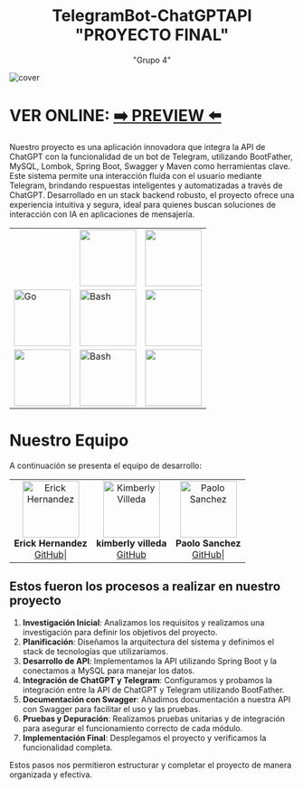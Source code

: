 <div align="center">
  <h1>
      TelegramBot-ChatGPTAPI "PROYECTO FINAL"
  </h1> 
  "Grupo 4"
</div>



![cover](https://github.com/user-attachments/assets/9e61c141-7162-4856-8e49-e5032c4c1474)

# VER ONLINE: [:arrow_right: PREVIEW :arrow_left:](https://airman-project.vercel.app/) 

  
  
 Nuestro proyecto es una aplicación innovadora que integra la API de ChatGPT con la funcionalidad de un bot de Telegram, utilizando BootFather, MySQL, Lombok, Spring Boot, Swagger y Maven como herramientas clave. Este sistema permite una interacción fluida con el usuario mediante Telegram, brindando respuestas inteligentes y automatizadas a través de ChatGPT. Desarrollado en un stack backend robusto, el proyecto ofrece una experiencia intuitiva y segura, ideal para quienes buscan soluciones de interacción con IA en aplicaciones de mensajería.



<table align="center">
  
  </tr>
    <td>
      <a href="#">
        <img alt="" src="https://github.com/user-attachments/assets/26143db6-a205-43d2-9147-3d71813ad958">
      </a>
    </td>
    <td>
      <a href="#">
        <img alt="" src="https://github.com/user-attachments/assets/986da5b2-2c1d-478d-b88f-668edd319359" width="100">
      </a>
    </td>
     <td>
      <a href="#">
        <img alt="" src="https://github.com/user-attachments/assets/0aff50f5-8d21-46a5-8b02-5a1711cb14c0" width="100">
      </a>
    </td>
    </td>
      
  </tr>
  
  </tr>
    <td>
      <a href="#">
        <img alt="Go" src="https://github.com/user-attachments/assets/b9ac54b2-93bd-4da8-8990-507c1f5d4282" width="100">
      </a>
    </td>
    <td>
      <a href="#">
        <img alt="Bash" src="https://github.com/user-attachments/assets/9ad1aea5-da17-4927-84b7-7155290f0f57" width="100">
      </a>
    </td>
     <td>
      <a href="#">
        <img alt="" src="https://logovtor.com/wp-content/uploads/2020/10/vercel-inc-logo-vector.png" width="100">
      </a>
    </td>
    </td>
       
  </tr>
  
  </tr>
    <td>
      <a href="#">
        <img alt="" src="https://github.com/user-attachments/assets/e1e40d8c-59ef-4807-b7e3-66dce61a2988" width="100">
      </a>
    </td>
    <td>
      <a href="#">
        <img alt="Bash" src="https://github.com/user-attachments/assets/e9456f50-97a7-48bd-8474-da490f8bbd13" width="100">
      </a>
    </td>
     <td>
      <a href="#">
        <img alt="" src="https://github.com/user-attachments/assets/f039df30-2298-429c-b153-a1cd9671095e" width="100">
      </a>
    </td>
    </td>
       
  </tr>
  
</table>




# Nuestro Equipo

A continuación se presenta el equipo de desarrollo:

<table>
  <tr>
    <td align="center">
      <img src="https://github.com/user-attachments/assets/c2caed80-a81f-4909-ba01-0e98b1c086eb" width="100" alt="Erick Hernandez ">
      <br>
      <strong>Erick Hernandez</strong>
      <br>
     <a href="https://github.com" target="_blank">GitHub</a>|
      <a href="" target="_blank"
    </td>
    <td align="center">
      <img src="https://github.com/user-attachments/assets/fd52886b-245f-40a0-b11b-e49423f13939" width="100" alt="Kimberly Villeda">
      <br>
      <strong>kimberly villeda </strong>
      <br>
      <a href="" target="_blank" |
      <a href="https://github.com" target="_blank">GitHub</a>
    </td>
    <td align="center">
      <img src="https://github.com/user-attachments/assets/f039df30-2298-429c-b153-a1cd9671095e" width="100" alt="Paolo Sanchez">
      <br>
      <strong>Paolo Sanchez </strong>
      <br>
      <a href="https://github.com" target="_blank">GitHub</a>|
      <a href="" target="_blank"
    </td>
  </tr>
</table>


## Estos fueron los procesos a realizar en nuestro proyecto

1. **Investigación Inicial**: Analizamos los requisitos y realizamos una investigación para definir los objetivos del proyecto.
2. **Planificación**: Diseñamos la arquitectura del sistema y definimos el stack de tecnologías que utilizaríamos.
3. **Desarrollo de API**: Implementamos la API utilizando Spring Boot y la conectamos a MySQL para manejar los datos.
4. **Integración de ChatGPT y Telegram**: Configuramos y probamos la integración entre la API de ChatGPT y Telegram utilizando BootFather.
5. **Documentación con Swagger**: Añadimos documentación a nuestra API con Swagger para facilitar el uso y las pruebas.
6. **Pruebas y Depuración**: Realizamos pruebas unitarias y de integración para asegurar el funcionamiento correcto de cada módulo.
7. **Implementación Final**: Desplegamos el proyecto y verificamos la funcionalidad completa.

Estos pasos nos permitieron estructurar y completar el proyecto de manera organizada y efectiva.
